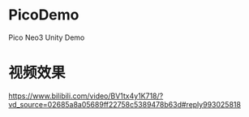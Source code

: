 # PicoDemo
Pico Neo3 Unity Demo

# 视频效果
https://www.bilibili.com/video/BV1tx4y1K718/?vd_source=02685a8a05689ff22758c5389478b63d#reply993025818
